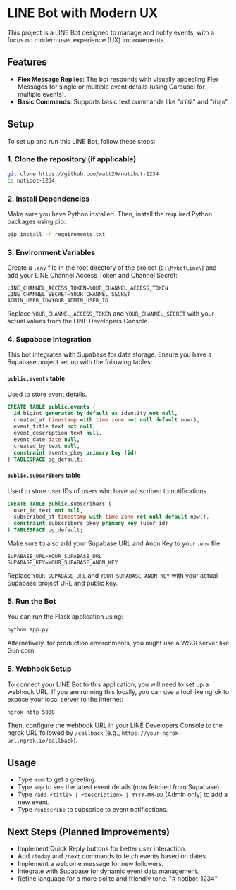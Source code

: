 # LINE Bot with Modern UX

This project is a LINE Bot designed to manage and notify events, with a focus on modern user experience (UX) improvements.

## Features

- **Flex Message Replies**: The bot responds with visually appealing Flex Messages for single or multiple event details (using Carousel for multiple events).
- **Basic Commands**: Supports basic text commands like "สวัสดี" and "ล่าสุด".

## Setup

To set up and run this LINE Bot, follow these steps:

### 1. Clone the repository (if applicable)

```bash
git clone https://github.com/watt29/notibot-1234
cd notibot-1234
```

### 2. Install Dependencies

Make sure you have Python installed. Then, install the required Python packages using pip:

```bash
pip install -r requirements.txt
```

### 3. Environment Variables

Create a `.env` file in the root directory of the project (`D:\MybotLine\`) and add your LINE Channel Access Token and Channel Secret:

```
LINE_CHANNEL_ACCESS_TOKEN=YOUR_CHANNEL_ACCESS_TOKEN
LINE_CHANNEL_SECRET=YOUR_CHANNEL_SECRET
ADMIN_USER_ID=YOUR_ADMIN_USER_ID
```

Replace `YOUR_CHANNEL_ACCESS_TOKEN` and `YOUR_CHANNEL_SECRET` with your actual values from the LINE Developers Console.

### 4. Supabase Integration

This bot integrates with Supabase for data storage. Ensure you have a Supabase project set up with the following tables:

#### `public.events` table

Used to store event details.

```sql
CREATE TABLE public.events (
  id bigint generated by default as identity not null,
  created_at timestamp with time zone not null default now(),
  event_title text not null,
  event_description text null,
  event_date date null,
  created_by text null,
  constraint events_pkey primary key (id)
) TABLESPACE pg_default;
```

#### `public.subscribers` table

Used to store user IDs of users who have subscribed to notifications.

```sql
CREATE TABLE public.subscribers (
  user_id text not null,
  subscribed_at timestamp with time zone not null default now(),
  constraint subscribers_pkey primary key (user_id)
) TABLESPACE pg_default;
```

Make sure to also add your Supabase URL and Anon Key to your `.env` file:

```
SUPABASE_URL=YOUR_SUPABASE_URL
SUPABASE_KEY=YOUR_SUPABASE_ANON_KEY
```

Replace `YOUR_SUPABASE_URL` and `YOUR_SUPABASE_ANON_KEY` with your actual Supabase project URL and public key.

### 5. Run the Bot

You can run the Flask application using:

```bash
python app.py
```

Alternatively, for production environments, you might use a WSGI server like Gunicorn.

### 5. Webhook Setup

To connect your LINE Bot to this application, you will need to set up a webhook URL. If you are running this locally, you can use a tool like ngrok to expose your local server to the internet:

```bash
ngrok http 5000
```

Then, configure the webhook URL in your LINE Developers Console to the ngrok URL followed by `/callback` (e.g., `https://your-ngrok-url.ngrok.io/callback`).

## Usage

- Type `สวัสดี` to get a greeting.
- Type `ล่าสุด` to see the latest event details (now fetched from Supabase).
- Type `/add <title> | <description> | YYYY-MM-DD` (Admin only) to add a new event.
- Type `/subscribe` to subscribe to event notifications.

## Next Steps (Planned Improvements)

- Implement Quick Reply buttons for better user interaction.
- Add `/today` and `/next` commands to fetch events based on dates.
- Implement a welcome message for new followers.
- Integrate with Supabase for dynamic event data management.
- Refine language for a more polite and friendly tone.
"# notibot-1234" 
